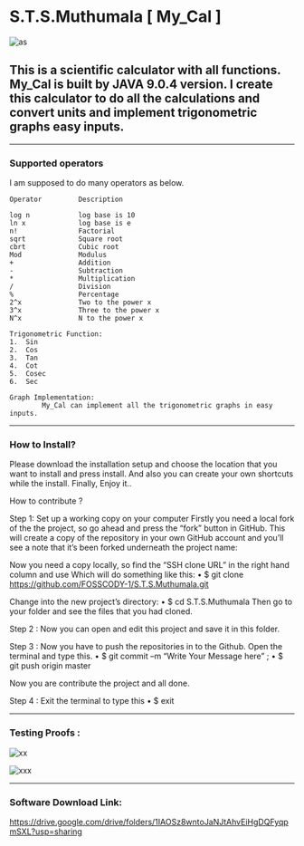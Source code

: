 # S.T.S.Muthumala [ My_Cal ]

![as](https://user-images.githubusercontent.com/43057523/46132198-12525c00-c25b-11e8-9683-727a58979c2b.jpg)

This is a scientific calculator with all functions. My_Cal is built by JAVA 9.0.4 version. I create this calculator to do all the calculations and convert units and implement trigonometric graphs easy inputs.
-

-----------------------------------------------------------------------------------------------------------------------------------
### Supported operators

I am supposed to do many operators as below.

    Operator         Description
    
    log n            log base is 10
    ln x             log base is e
    n!               Factorial
    sqrt             Square root
    cbrt             Cubic root
    Mod              Modulus
    +                Addition
    -                Subtraction
    *                Multiplication
    /                Division
    %                Percentage
    2^x              Two to the power x
    3^x              Three to the power x
    N^x              N to the power x
    
    Trigonometric Function: 
    1.	Sin
    2.	Cos
    3.	Tan
    4.	Cot
    5.	Cosec
    6.	Sec

    Graph Implementation: 
	        My_Cal can implement all the trigonometric graphs in easy inputs.

-----------------------------------------------------------------------------------------------------------------------------------
### How to Install?

Please download the installation setup and choose the location that you want to install and press install. 
And also you can create your own shortcuts while the install. 
Finally, Enjoy it..

How to contribute ? 

Step 1: Set up a working copy on your computer
Firstly you need a local fork of the the project, so go ahead and press the “fork” button in GitHub. 
This will create a copy of the repository in your own GitHub account and you’ll see a note that it’s
been forked underneath the project name:

Now you need a copy locally, so find the “SSH clone URL” in the right hand column and use Which will do something like this:
•	$ git clone https://github.com/FOSSCODY-1/S.T.S.Muthumala.git

Change into the new project’s directory:
•	$ cd S.T.S.Muthumala
Then go to your folder and see the files that you had cloned. 

Step 2 : Now you can open and edit this project and save it in this folder. 

Step 3 : Now you have to push the repositories in to the Github. Open the terminal and type this.
•	$ git commit –m “Write Your Message here” ;
•	$ git push origin master

Now you are contribute the project and all done.

Step 4 : Exit the terminal to type this
•	$ exit

------------------------------------------------------------------------------------------------------------------------------------
### Testing Proofs :

![xx](https://user-images.githubusercontent.com/43057523/46133222-99083880-c25d-11e8-9527-0666a0a8dd89.jpg)


![xxx](https://user-images.githubusercontent.com/43057523/46133235-a02f4680-c25d-11e8-81bb-7f992dae1c88.jpg)

-------------------------------------------------------------------------------------------------------------------------------------
### Software Download Link:
https://drive.google.com/drive/folders/1IAOSz8wntoJaNJtAhvEiHgDQFyqpmSXL?usp=sharing

